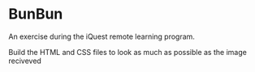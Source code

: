 # BunBun
An exercise during the iQuest remote learning program.

Build the HTML and CSS files to look as much as possible as the image reciveved
